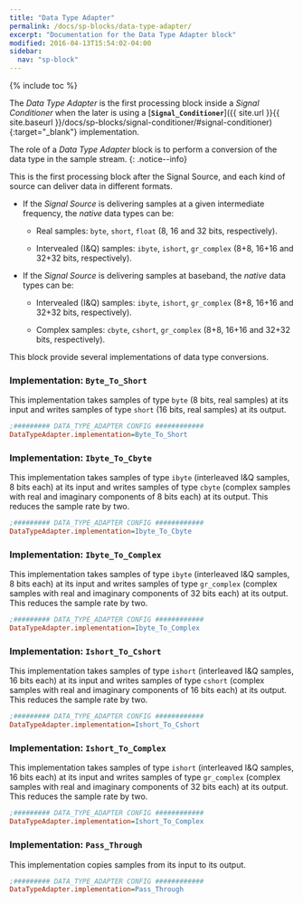 ```yaml
---
title: "Data Type Adapter"
permalink: /docs/sp-blocks/data-type-adapter/
excerpt: "Documentation for the Data Type Adapter block"
modified: 2016-04-13T15:54:02-04:00
sidebar:
  nav: "sp-block"
---
```


{% include toc %}

The _Data Type Adapter_ is the first processing block inside a _Signal Conditioner_ when the later is using a [**`Signal_Conditioner`**]({{ site.url }}{{ site.baseurl }}/docs/sp-blocks/signal-conditioner/#signal-conditioner){:target="_blank"} implementation.



The role of a _Data Type Adapter_  block is to perform a conversion of the data type in the sample stream.
{: .notice--info}

This is the first processing block after the Signal Source, and each
kind of source can deliver data in different formats.

-   If the _Signal Source_ is delivering samples at a given intermediate
    frequency, the _native_ data types can be:

    -   Real samples: `byte`, `short`, `float` (8, 16 and 32 bits,
        respectively).

    -   Intervealed (I&Q) samples: `ibyte`, `ishort`, `gr_complex` (8+8, 16+16 and 32+32 bits, respectively).

-   If the _Signal Source_ is delivering samples at baseband, the _native_ data types can be:

    -   Intervealed (I&Q) samples: `ibyte`, `ishort`, `gr_complex` (8+8, 16+16 and 32+32 bits, respectively).

    -   Complex samples: `cbyte`, `cshort`, `gr_complex` (8+8, 16+16 and 32+32 bits, respectively).

This block provide several implementations of data type conversions.


### Implementation: `Byte_To_Short`

This implementation takes samples of type `byte` (8 bits, real samples)
at its input and writes samples of type `short` (16 bits, real samples)
at its output.

```ini
;######### DATA_TYPE_ADAPTER CONFIG ############
DataTypeAdapter.implementation=Byte_To_Short
```


### Implementation: `Ibyte_To_Cbyte`

This implementation takes samples of type `ibyte` (interleaved I&Q
samples, 8 bits each) at its input and writes samples of type `cbyte`
(complex samples with real and imaginary components of 8 bits each) at
its output. This reduces the sample rate by two.

```ini
;######### DATA_TYPE_ADAPTER CONFIG ############
DataTypeAdapter.implementation=Ibyte_To_Cbyte
```

### Implementation: `Ibyte_To_Complex`

This implementation takes samples of type `ibyte` (interleaved I&Q
samples, 8 bits each) at its input and writes samples of type
`gr_complex` (complex samples with real and imaginary components of 32
bits each) at its output. This reduces the sample rate by two.

```ini
;######### DATA_TYPE_ADAPTER CONFIG ############
DataTypeAdapter.implementation=Ibyte_To_Complex
```

### Implementation: `Ishort_To_Cshort`

This implementation takes samples of type `ishort` (interleaved I&Q
samples, 16 bits each) at its input and writes samples of type `cshort`
(complex samples with real and imaginary components of 16 bits each) at
its output. This reduces the sample rate by two.

```ini
;######### DATA_TYPE_ADAPTER CONFIG ############
DataTypeAdapter.implementation=Ishort_To_Cshort
```

### Implementation: `Ishort_To_Complex`

This implementation takes samples of type `ishort` (interleaved I&Q
samples, 16 bits each) at its input and writes samples of type
`gr_complex` (complex samples with real and imaginary components of 32
bits each) at its output. This reduces the sample rate by two.

```ini
;######### DATA_TYPE_ADAPTER CONFIG ############
DataTypeAdapter.implementation=Ishort_To_Complex
```

### Implementation: `Pass_Through`

This implementation copies samples from its input to its output.

```ini
;######### DATA_TYPE_ADAPTER CONFIG ############
DataTypeAdapter.implementation=Pass_Through
```
